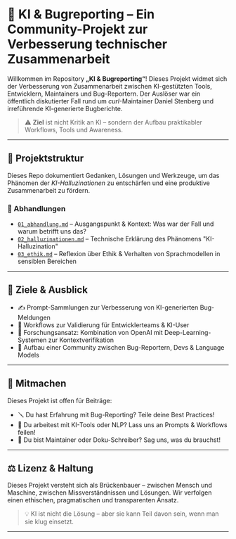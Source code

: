 # 🧠 KI & Bugreporting – Ein Community-Projekt zur Verbesserung technischer Zusammenarbeit

Willkommen im Repository **„KI & Bugreporting“**! Dieses Projekt widmet sich der Verbesserung von Zusammenarbeit zwischen KI-gestützten Tools, Entwicklern, Maintainers und Bug-Reportern. Der Auslöser war ein öffentlich diskutierter Fall rund um *curl*-Maintainer Daniel Stenberg und irreführende KI-generierte Bugberichte.

> ⚠️ **Ziel** ist nicht Kritik an KI – sondern der Aufbau praktikabler Workflows, Tools und Awareness.

---

## 📂 Projektstruktur

Dieses Repo dokumentiert Gedanken, Lösungen und Werkzeuge, um das Phänomen der *KI-Halluzinationen* zu entschärfen und eine produktive Zusammenarbeit zu fördern.

### 📄 Abhandlungen

* [`01_abhandlung.md`](./01_abhandlung.md) – Ausgangspunkt & Kontext: Was war der Fall und warum betrifft uns das?
* [`02_halluzinationen.md`](./02_halluzinationen.md) – Technische Erklärung des Phänomens "KI-Halluzination"
* [`03_ethik.md`](./03_ethik.md) – Reflexion über Ethik & Verhalten von Sprachmodellen in sensiblen Bereichen

---

## 🧰 Ziele & Ausblick

* ✍️ Prompt-Sammlungen zur Verbesserung von KI-generierten Bug-Meldungen
* 🔁 Workflows zur Validierung für Entwicklerteams & KI-User
* 🧠 Forschungsansatz: Kombination von OpenAI mit Deep-Learning-Systemen zur Kontextverifikation
* 🤝 Aufbau einer Community zwischen Bug-Reportern, Devs & Language Models

---

## 💬 Mitmachen

Dieses Projekt ist offen für Beiträge:

* 🪛 Du hast Erfahrung mit Bug-Reporting? Teile deine Best Practices!
* 🤖 Du arbeitest mit KI-Tools oder NLP? Lass uns an Prompts & Workflows feilen!
* 📜 Du bist Maintainer oder Doku-Schreiber? Sag uns, was du brauchst!

---

## ⚖️ Lizenz & Haltung

Dieses Projekt versteht sich als Brückenbauer – zwischen Mensch und Maschine, zwischen Missverständnissen und Lösungen. Wir verfolgen einen ethischen, pragmatischen und transparenten Ansatz.

> 💡 KI ist nicht die Lösung – aber sie kann Teil davon sein, wenn man sie klug einsetzt.

---

